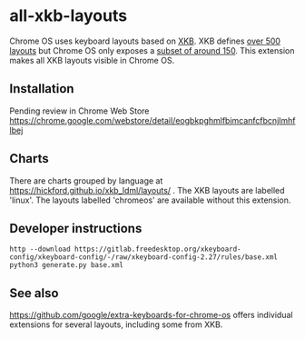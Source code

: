 # all-xkb-layouts

Chrome OS uses keyboard layouts based on [XKB](https://freedesktop.org/wiki/Software/XKeyboardConfig/). XKB defines [over 500 layouts](https://manpages.debian.org/buster/xkb-data/xkeyboard-config.7.en.html#LAYOUTS) but Chrome OS only exposes a [subset of around 150](https://chromium.googlesource.com/chromium/src/+/master/chrome/browser/resources/chromeos/input_method/google_xkb_manifest.json). This extension makes all XKB layouts visible in Chrome OS.

## Installation

Pending review in Chrome Web Store https://chrome.google.com/webstore/detail/eogbkpghmlfbjmcanfcfbcnjlmhflbej

## Charts

There are charts grouped by language at https://hickford.github.io/xkb_ldml/layouts/ . The XKB layouts are labelled 'linux'. The layouts labelled 'chromeos' are available without this extension.

## Developer instructions

    http --download https://gitlab.freedesktop.org/xkeyboard-config/xkeyboard-config/-/raw/xkeyboard-config-2.27/rules/base.xml
    python3 generate.py base.xml

## See also

https://github.com/google/extra-keyboards-for-chrome-os offers individual extensions for several layouts, including some from XKB.
